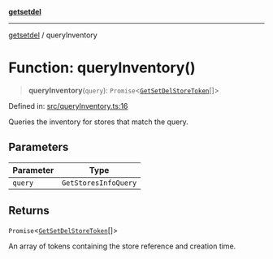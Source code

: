 [**getsetdel**](../README.md)

---

[getsetdel](../README.md) / queryInventory

# Function: queryInventory()

> **queryInventory**(`query`): `Promise`\<[`GetSetDelStoreToken`](../interfaces/GetSetDelStoreToken.md)[]\>

Defined in: [src/queryInventory.ts:16](https://github.com/ericvera/getsetdel/blob/main/src/queryInventory.ts#L16)

Queries the inventory for stores that match the query.

## Parameters

| Parameter | Type                 |
| --------- | -------------------- |
| `query`   | `GetStoresInfoQuery` |

## Returns

`Promise`\<[`GetSetDelStoreToken`](../interfaces/GetSetDelStoreToken.md)[]\>

An array of tokens containing the store reference and creation time.
